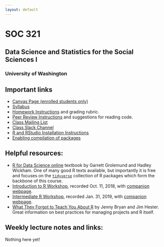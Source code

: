 ```yaml
---
layout: default
---
```


# SOC 321
## Data Science and Statistics for the Social Sciences I
### University of Washington

## Important links

* [Canvas Page (enrolled students only)](null)
* [Syllabus](docs/syllabus.html)
* [Homework Instructions](docs/homework.html) and grading rubric.
* [Peer Review Instructions](docs/peer_review.html) and suggestions for reading code.
* [Class Mailing List](null)
* [Class Slack Channel](null)
* [R and RStudio Installation Instructions](https://clanfear.github.io/CSSS508/docs/installation.html)
* [Enabling compilation of packages](https://clanfear.github.io/CSSS508/docs/compiling.html)

## Helpful resources:

* [R for Data Science online](http://r4ds.had.co.nz/) textbook by Garrett Grolemund and Hadley Wickham. One of many good R texts available, but importantly it is free and focuses on the [`tidyverse`](http://tidyverse.org/) collection of R packages which form the backbone of this course.
* [Introduction to R Workshop](https://youtu.be/HbFaPArTIjo), recorded Oct. 11, 2018, with [companion webpage](https://clanfear.github.io/Intro_R_Workshop/).
* [Intermediate R Workshop](https://youtu.be/pSWaOOniVBk), recorded Jan. 31, 2019, with [companion webpage](https://clanfear.github.io/Intermediate_R_Workshop/).
* [What They Forgot to Teach You About R](https://whattheyforgot.org/) by Jenny Bryan and Jim Hester. Great information on best practices for managing projects and R itself.

## Weekly lecture notes and links:

Nothing here yet!